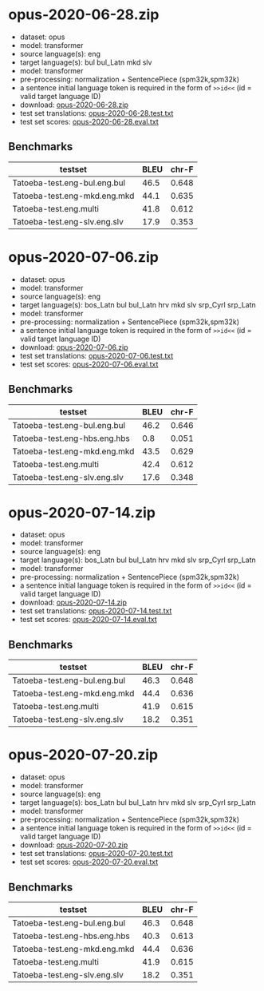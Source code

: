 # opus-2020-06-28.zip

* dataset: opus
* model: transformer
* source language(s): eng
* target language(s): bul bul_Latn mkd slv
* model: transformer
* pre-processing: normalization + SentencePiece (spm32k,spm32k)
* a sentence initial language token is required in the form of `>>id<<` (id = valid target language ID)
* download: [opus-2020-06-28.zip](https://object.pouta.csc.fi/Tatoeba-MT-models/eng-zls/opus-2020-06-28.zip)
* test set translations: [opus-2020-06-28.test.txt](https://object.pouta.csc.fi/Tatoeba-MT-models/eng-zls/opus-2020-06-28.test.txt)
* test set scores: [opus-2020-06-28.eval.txt](https://object.pouta.csc.fi/Tatoeba-MT-models/eng-zls/opus-2020-06-28.eval.txt)

## Benchmarks

| testset               | BLEU  | chr-F |
|-----------------------|-------|-------|
| Tatoeba-test.eng-bul.eng.bul 	| 46.5 	| 0.648 |
| Tatoeba-test.eng-mkd.eng.mkd 	| 44.1 	| 0.635 |
| Tatoeba-test.eng.multi 	| 41.8 	| 0.612 |
| Tatoeba-test.eng-slv.eng.slv 	| 17.9 	| 0.353 |

# opus-2020-07-06.zip

* dataset: opus
* model: transformer
* source language(s): eng
* target language(s): bos_Latn bul bul_Latn hrv mkd slv srp_Cyrl srp_Latn
* model: transformer
* pre-processing: normalization + SentencePiece (spm32k,spm32k)
* a sentence initial language token is required in the form of `>>id<<` (id = valid target language ID)
* download: [opus-2020-07-06.zip](https://object.pouta.csc.fi/Tatoeba-MT-models/eng-zls/opus-2020-07-06.zip)
* test set translations: [opus-2020-07-06.test.txt](https://object.pouta.csc.fi/Tatoeba-MT-models/eng-zls/opus-2020-07-06.test.txt)
* test set scores: [opus-2020-07-06.eval.txt](https://object.pouta.csc.fi/Tatoeba-MT-models/eng-zls/opus-2020-07-06.eval.txt)

## Benchmarks

| testset               | BLEU  | chr-F |
|-----------------------|-------|-------|
| Tatoeba-test.eng-bul.eng.bul 	| 46.2 	| 0.646 |
| Tatoeba-test.eng-hbs.eng.hbs 	| 0.8 	| 0.051 |
| Tatoeba-test.eng-mkd.eng.mkd 	| 43.5 	| 0.629 |
| Tatoeba-test.eng.multi 	| 42.4 	| 0.612 |
| Tatoeba-test.eng-slv.eng.slv 	| 17.6 	| 0.348 |

# opus-2020-07-14.zip

* dataset: opus
* model: transformer
* source language(s): eng
* target language(s): bos_Latn bul bul_Latn hrv mkd slv srp_Cyrl srp_Latn
* model: transformer
* pre-processing: normalization + SentencePiece (spm32k,spm32k)
* a sentence initial language token is required in the form of `>>id<<` (id = valid target language ID)
* download: [opus-2020-07-14.zip](https://object.pouta.csc.fi/Tatoeba-MT-models/eng-zls/opus-2020-07-14.zip)
* test set translations: [opus-2020-07-14.test.txt](https://object.pouta.csc.fi/Tatoeba-MT-models/eng-zls/opus-2020-07-14.test.txt)
* test set scores: [opus-2020-07-14.eval.txt](https://object.pouta.csc.fi/Tatoeba-MT-models/eng-zls/opus-2020-07-14.eval.txt)

## Benchmarks

| testset               | BLEU  | chr-F |
|-----------------------|-------|-------|
| Tatoeba-test.eng-bul.eng.bul 	| 46.3 	| 0.648 |
| Tatoeba-test.eng-mkd.eng.mkd 	| 44.4 	| 0.636 |
| Tatoeba-test.eng.multi 	| 41.9 	| 0.615 |
| Tatoeba-test.eng-slv.eng.slv 	| 18.2 	| 0.351 |

# opus-2020-07-20.zip

* dataset: opus
* model: transformer
* source language(s): eng
* target language(s): bos_Latn bul bul_Latn hrv mkd slv srp_Cyrl srp_Latn
* model: transformer
* pre-processing: normalization + SentencePiece (spm32k,spm32k)
* a sentence initial language token is required in the form of `>>id<<` (id = valid target language ID)
* download: [opus-2020-07-20.zip](https://object.pouta.csc.fi/Tatoeba-MT-models/eng-zls/opus-2020-07-20.zip)
* test set translations: [opus-2020-07-20.test.txt](https://object.pouta.csc.fi/Tatoeba-MT-models/eng-zls/opus-2020-07-20.test.txt)
* test set scores: [opus-2020-07-20.eval.txt](https://object.pouta.csc.fi/Tatoeba-MT-models/eng-zls/opus-2020-07-20.eval.txt)

## Benchmarks

| testset               | BLEU  | chr-F |
|-----------------------|-------|-------|
| Tatoeba-test.eng-bul.eng.bul 	| 46.3 	| 0.648 |
| Tatoeba-test.eng-hbs.eng.hbs 	| 40.3 	| 0.613 |
| Tatoeba-test.eng-mkd.eng.mkd 	| 44.4 	| 0.636 |
| Tatoeba-test.eng.multi 	| 41.9 	| 0.615 |
| Tatoeba-test.eng-slv.eng.slv 	| 18.2 	| 0.351 |

